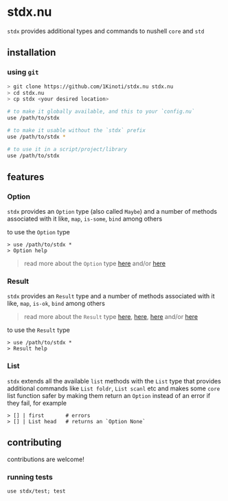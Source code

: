 # stdx.nu

`stdx` provides additional types and commands to nushell `core` and `std`

## installation

### using `git`

```sh
> git clone https://github.com/1Kinoti/stdx.nu stdx.nu
> cd stdx.nu
> cp stdx <your desired location>

# to make it globally available, and this to your `config.nu`
use /path/to/stdx

# to make it usable without the `stdx` prefix
use /path/to/stdx *

# to use it in a script/project/library
use /path/to/stdx
```

## features

### Option

`stdx` provides an `Option` type (also called `Maybe`) and a number
of methods associated with it like, `map`, `is-some`, `bind` among others

to use the `Option` type
```nu
> use /path/to/stdx *
> Option help
```

> read more about the `Option` type [here][001] and/or [here][002]

### Result

`stdx` provides an `Result` type and a number of methods associated
with it like, `map`, `is-ok`, `bind` among others

> read more about the `Result` type [here][003], [here][004],
> [here][005] and/or [here][006]

to use the `Result` type
```nu
> use /path/to/stdx *
> Result help
```

### List

`stdx` extends all the available `list` methods with the `List` type
that provides additional commands like `List foldr`, `List scanl` etc
and makes some `core` list function safer by making them return an `Option`
instead of an error if they fail, for example

```
> [] | first       # errors
> [] | List head   # returns an `Option None`
```

## contributing

contributions are welcome!

### running tests

```
use stdx/test; test
```

[001]: https://doc.rust-lang.org/std/option/index.html "option.rs"
[002]: https://hackage.haskell.org/package/base-4.18.0.0/docs/Data-Maybe.html "maybe.hs"
[003]: https://doc.rust-lang.org/std/result/index.html "result.rs"
[004]: https://hackage.haskell.org/package/base-4.18.0.0/docs/Data-Either.html "either.hs"
[005]: https://hackage.haskell.org/package/validation "validation.hs"
[006]: https://docs.rs/itertools/latest/itertools/enum.Either.html "either.rs"
